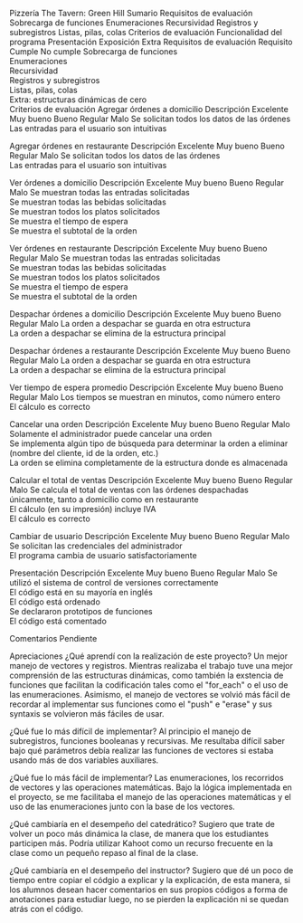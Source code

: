 Pizzería The Tavern: Green Hill
Sumario
Requisitos de evaluación
Sobrecarga de funciones
Enumeraciones
Recursividad
Registros y subregistros
Listas, pilas, colas
Criterios de evaluación
Funcionalidad del programa
Presentación
Exposición
Extra
Requisitos de evaluación
Requisito	Cumple	No cumple
Sobrecarga de funciones		
Enumeraciones		
Recursividad		
Registros y subregistros		
Listas, pilas, colas		
Extra: estructuras dinámicas de cero		
Criterios de evaluación
Agregar órdenes a domicilio
Descripción	Excelente	Muy bueno	Bueno	Regular	Malo
Se solicitan todos los datos de las órdenes					
Las entradas para el usuario son intuitivas					


Agregar órdenes en restaurante
Descripción	Excelente	Muy bueno	Bueno	Regular	Malo
Se solicitan todos los datos de las órdenes					
Las entradas para el usuario son intuitivas					


Ver órdenes a domicilio
Descripción	Excelente	Muy bueno	Bueno	Regular	Malo
Se muestran todas las entradas solicitadas					
Se muestran todas las bebidas solicitadas					
Se muestran todos los platos solicitados					
Se muestra el tiempo de espera					
Se muestra el subtotal de la orden					


Ver órdenes en restaurante
Descripción	Excelente	Muy bueno	Bueno	Regular	Malo
Se muestran todas las entradas solicitadas					
Se muestran todas las bebidas solicitadas					
Se muestran todos los platos solicitados					
Se muestra el tiempo de espera					
Se muestra el subtotal de la orden					


Despachar órdenes a domicilio
Descripción	Excelente	Muy bueno	Bueno	Regular	Malo
La orden a despachar se guarda en otra estructura					
La orden a despachar se elimina de la estructura principal					


Despachar órdenes a restaurante
Descripción	Excelente	Muy bueno	Bueno	Regular	Malo
La orden a despachar se guarda en otra estructura					
La orden a despachar se elimina de la estructura principal					


Ver tiempo de espera promedio
Descripción	Excelente	Muy bueno	Bueno	Regular	Malo
Los tiempos se muestran en minutos, como número entero					
El cálculo es correcto					


Cancelar una orden
Descripción	Excelente	Muy bueno	Bueno	Regular	Malo
Solamente el administrador puede cancelar una orden					
Se implementa algún tipo de búsqueda para determinar la orden a eliminar (nombre del cliente, id de la orden, etc.)					
La orden se elimina completamente de la estructura donde es almacenada					


Calcular el total de ventas
Descripción	Excelente	Muy bueno	Bueno	Regular	Malo
Se calcula el total de ventas con las órdenes despachadas únicamente, tanto a domicilio como en restaurante					
El cálculo (en su impresión) incluye IVA					
El cálculo es correcto					


Cambiar de usuario
Descripción	Excelente	Muy bueno	Bueno	Regular	Malo
Se solicitan las credenciales del administrador					
El programa cambia de usuario satisfactoriamente					

Presentación
Descripción	Excelente	Muy bueno	Bueno	Regular	Malo
Se utilizó el sistema de control de versiones correctamente					
El código está en su mayoría en inglés					
El código está ordenado					
Se declararon prototipos de funciones					
El código está comentado					

Comentarios
Pendiente


Apreciaciones
¿Qué aprendí con la realización de este proyecto?
Un mejor manejo de vectores y registros. Mientras realizaba el trabajo tuve una mejor comprensión de las estructuras dinámicas, como también la exstencia de funciones que facilitan la codificación tales como el "for_each" o el uso de las enumeraciones. Asimismo, el manejo de vectores se volvió más fácil de recordar al implementar sus funciones como el "push" e "erase" y sus syntaxis se volvieron más fáciles de usar.

¿Qué fue lo más difícil de implementar?
Al principio el manejo de subregistros, funciones booleanas y recursivas. Me resultaba difícil saber bajo qué parámetros debía realizar las funciones de vectores si estaba usando más de dos variables auxiliares.

¿Qué fue lo más fácil de implementar?
Las enumeraciones, los recorridos de vectores y las operaciones matemáticas. Bajo la lógica implementada en el proyecto, se me facilitaba el manejo de las operaciones matemáticas y el uso de las enumeraciones junto con la base de los vectores. 

¿Qué cambiaría en el desempeño del catedrático?
Sugiero que trate de volver un poco más dinámica la clase, de manera que los estudiantes participen más. Podría utilizar Kahoot como un recurso frecuente en la clase como un pequeño repaso al final de la clase.

¿Qué cambiaría en el desempeño del instructor?
Sugiero que dé un poco de tiempo entre copiar el códgio a explicar y la explicación, de esta manera, si los alumnos desean hacer comentarios en sus propios códigos a forma de anotaciones para estudiar luego, no se pierden la explicación ni se quedan atrás con el código.



